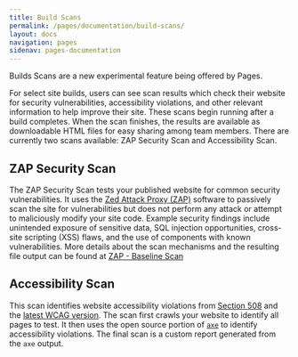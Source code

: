 ```yaml
---
title: Build Scans
permalink: /pages/documentation/build-scans/
layout: docs
navigation: pages
sidenav: pages-documentation
---
```



Builds Scans are a new experimental feature being offered by Pages.

For select site builds, users can see scan results which check their website for security vulnerabilities, accessibility violations, and other relevant information to help improve their site. These scans begin running after a build completes. When the scan finishes, the results are available as downloadable HTML files for easy sharing among team members. There are currently two scans available: ZAP Security Scan and Accessibility Scan.

## ZAP Security Scan

The ZAP Security Scan tests your published website for common security vulnerabilities. It uses the [Zed Attack Proxy (ZAP)](https://www.zaproxy.org/) software to passively scan the site for vulnerabilities but does not perform any attack or attempt to maliciously modify your site code. Example security findings include unintended exposure of sensitive data, SQL injection opportunities, cross-site scripting (XSS) flaws, and the use of components with known vulnerabilities. More details about the scan mechanisms and the resulting file output can be found at [ZAP -  Baseline Scan](https://www.zaproxy.org/docs/docker/baseline-scan/)

## Accessibility Scan

This scan identifies website accessibility violations from [Section 508](https://www.section508.gov/) and the [latest WCAG version](https://www.w3.org/TR/WCAG22/). The scan first crawls your website to identify all pages to test. It then uses the open source portion of [`axe`](https://www.deque.com/axe/) to identify accessibility violations. The final scan is a custom report generated from the `axe` output.
